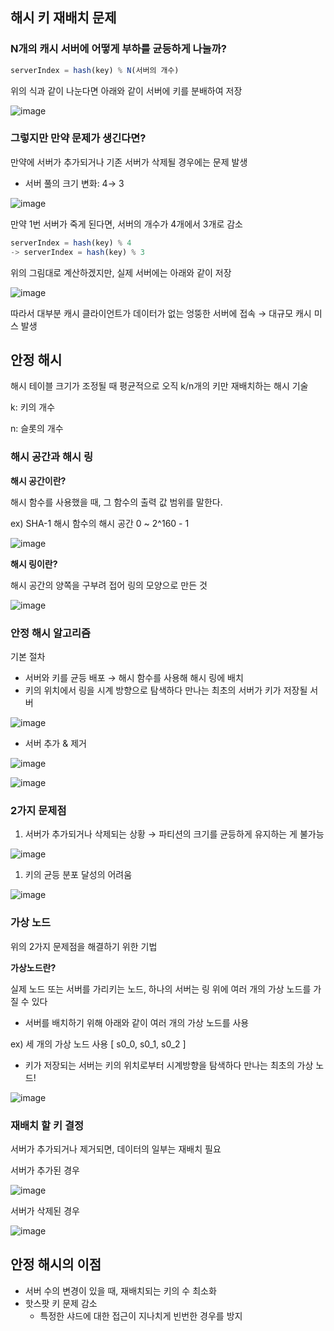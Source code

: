 ## 해시 키 재배치 문제

### N개의 캐시 서버에 어떻게 부하를 균등하게 나눌까?

```jsx
serverIndex = hash(key) % N(서버의 개수)
```

위의 식과 같이 나눈다면 아래와 같이 서버에 키를 분배하여 저장

![image](https://github.com/kimhalin/system-design-interview/assets/75435113/53a4fa5a-d387-4e1d-a983-1da79b175b86)

### 그렇지만 만약 문제가 생긴다면?

만약에 서버가 추가되거나 기존 서버가 삭제될 경우에는 문제 발생

- 서버 풀의 크기 변화: 4→ 3

![image](https://github.com/kimhalin/system-design-interview/assets/75435113/91db25e9-5312-4604-9394-d1b70f15c06e)

만약 1번 서버가 죽게 된다면, 서버의 개수가 4개에서 3개로 감소

```jsx
serverIndex = hash(key) % 4
-> serverIndex = hash(key) % 3
```

위의 그림대로 계산하겠지만, 실제 서버에는 아래와 같이 저장

![image](https://github.com/kimhalin/system-design-interview/assets/75435113/014e7311-ae5c-4b5b-82b5-e2b5e12af57d)

따라서 대부분 캐시 클라이언트가 데이터가 없는 엉뚱한 서버에 접속 → 대규모 캐시 미스 발생

## 안정 해시

해시 테이블 크기가 조정될 때 평균적으로 오직 k/n개의 키만 재배치하는 해시 기술

k: 키의 개수

n: 슬롯의 개수

### 해시 공간과 해시 링

**해시 공간이란?**

해시 함수를 사용했을 때, 그 함수의 출력 값 범위를 말한다.

ex) SHA-1 해시 함수의 해시 공간 0 ~ 2^160 - 1

![image](https://github.com/kimhalin/system-design-interview/assets/75435113/a53027fd-8d9a-45e7-9ef8-fd0180ede8df)

**해시 링이란?**

해시 공간의 양쪽을 구부려 접어 링의 모양으로 만든 것

![image](https://github.com/kimhalin/system-design-interview/assets/75435113/e4c54956-2088-479d-a599-3c49ca4a567c)

### 안정 해시 알고리즘

기본 절차

- 서버와 키를 균등 배포 → 해시 함수를 사용해 해시 링에 배치
- 키의 위치에서 링을 시계 방향으로 탐색하다 만나는 최초의 서버가 키가 저장될 서버

![image](https://github.com/kimhalin/system-design-interview/assets/75435113/af9d6aa9-7a63-4dfb-93ad-10286c9e5f8e)

- 서버 추가 & 제거

![image](https://github.com/kimhalin/system-design-interview/assets/75435113/a4ba618c-1da3-44e0-abbb-295a0c70901a)

![image](https://github.com/kimhalin/system-design-interview/assets/75435113/5073dd69-a00e-45e8-b1c7-feff337649d5)

### 2가지 문제점

1. 서버가 추가되거나 삭제되는 상황 → 파티션의 크기를 균등하게 유지하는 게 불가능

![image](https://github.com/kimhalin/system-design-interview/assets/75435113/e0c0c0a0-c490-4f1a-a0f0-c7f293c334a8)

1. 키의 균등 분포 달성의 어려움

![image](https://github.com/kimhalin/system-design-interview/assets/75435113/334e0d6a-2557-4743-98c8-eb04f7f01769)

### 가상 노드

위의 2가지 문제점을 해결하기 위한 기법

**가상노드란?**

실제 노드 또는 서버를 가리키는 노드, 하나의 서버는 링 위에 여러 개의 가상 노드를 가질 수 있다

- 서버를 배치하기 위해 아래와 같이 여러 개의 가상 노드를 사용

ex) 세 개의 가상 노드 사용 [ s0_0, s0_1, s0_2  ]

- 키가 저장되는 서버는 키의 위치로부터 시계방향을 탐색하다 만나는 최초의 가상 노드!

![image](https://github.com/kimhalin/system-design-interview/assets/75435113/4b4b7501-a98e-45f8-9397-3c86e6384ca0)

### 재배치 할 키 결정

서버가 추가되거나 제거되면, 데이터의 일부는 재배치 필요

서버가 추가된 경우

![image](https://github.com/kimhalin/system-design-interview/assets/75435113/12d6f1ee-dac9-409d-b297-390e5a325cac)

서버가 삭제된 경우

![image](https://github.com/kimhalin/system-design-interview/assets/75435113/a1ab1446-57eb-4863-a090-b48c516c2766)

## 안정 해시의 이점

- 서버 수의 변경이 있을 때, 재배치되는 키의 수 최소화
- 핫스팟 키 문제 감소
    - 특정한 샤드에 대한 접근이 지나치게 빈번한 경우를 방지
